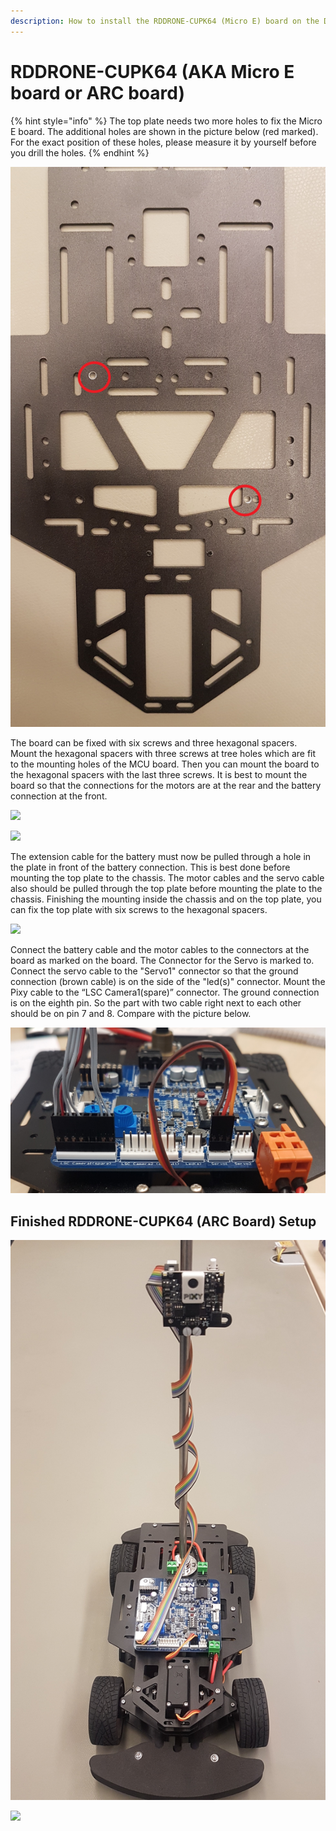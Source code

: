 ```yaml
---
description: How to install the RDDRONE-CUPK64 (Micro E) board on the DFRobot chassis.
---
```


# RDDRONE-CUPK64 (AKA Micro E board or ARC board)

{% hint style="info" %}
The top plate needs two more holes to fix the Micro E board. The additional holes are shown in the picture below (red marked). For the exact position of these holes, please measure it by yourself before you drill the holes.
{% endhint %}

![](../../.gitbook/assets/micro_E_holes_edit.jpg)

The board can be fixed with six screws and three hexagonal spacers. Mount the hexagonal spacers with three screws at tree holes which are fit to the mounting holes of the MCU board. Then you can mount the board to the hexagonal spacers with the last three screws. It is best to mount the board so that the connections for the motors are at the rear and the battery connection at the front. 

![](../../.gitbook/assets/20200107\_162405.jpg)

![](../../.gitbook/assets/20200107\_162619.jpg)

The extension cable for the battery must now be pulled through a hole in the plate in front of the battery connection. This is best done before mounting the top plate to the chassis. The motor cables and the servo cable also should be pulled through the top plate before mounting the plate to the chassis. Finishing the mounting inside the chassis and on the top plate, you can fix the top plate with six screws to the hexagonal spacers.

![](../../.gitbook/assets/20200107\_162959.jpg)

Connect the battery cable and the motor cables to the connectors at the board as marked on the board. The Connector for the Servo is marked to. Connect the servo cable to the "Servo1" connector so that the ground connection (brown cable) is on the side of the "led(s)" connector. Mount the Pixy cable to the “LSC Camera1(spare)” connector. The ground connection is on the eighth pin. So the part with two cable right next to each other should be on pin 7 and 8. Compare with the picture below.

![Servo and camera connectors](<../../.gitbook/assets/ARC_Board_front connectors_small.jpg>)

## Finished RDDRONE-CUPK64 (ARC Board) Setup

![](../../.gitbook/assets/DFR_ARC_front.jpg)

![](../../.gitbook/assets/20200127\_145727.jpg)

